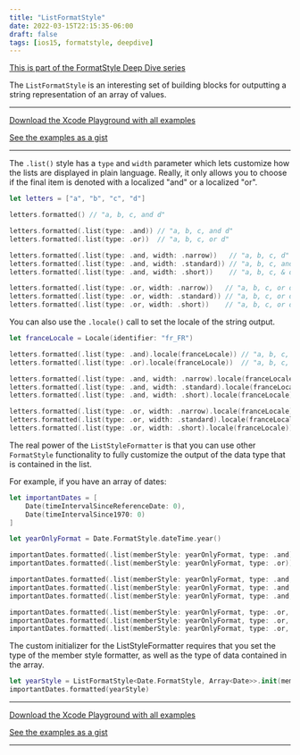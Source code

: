 ```yaml
---
title: "ListFormatStyle"
date: 2022-03-15T22:15:35-06:00
draft: false
tags: [ios15, formatstyle, deepdive]
---
```


[This is part of the FormatStyle Deep Dive series](/posts/formatstyle-deep-dive)

The `ListFormatStyle` is an interesting set of building blocks for outputting a string representation of an array of values.

<hr>

[Download the Xcode Playground with all examples](https://github.com/brettohland/FormatStylesDeepDive/)

[See the examples as a gist](https://gist.github.com/brettohland/ac2fbd1446bc7bb64da491587b010e3c)

<hr>

The `.list()` style has a `type` and `width` parameter which lets customize how the lists are displayed in plain language. Really, it only allows you to choose if the final item is denoted with a localized "and" or a localized "or".

```Swift
let letters = ["a", "b", "c", "d"]

letters.formatted() // "a, b, c, and d"

letters.formatted(.list(type: .and)) // "a, b, c, and d"
letters.formatted(.list(type: .or))  // "a, b, c, or d"

letters.formatted(.list(type: .and, width: .narrow))   // "a, b, c, d"
letters.formatted(.list(type: .and, width: .standard)) // "a, b, c, and d"
letters.formatted(.list(type: .and, width: .short))    // "a, b, c, & d"

letters.formatted(.list(type: .or, width: .narrow))   // "a, b, c, or d"
letters.formatted(.list(type: .or, width: .standard)) // "a, b, c, or d"
letters.formatted(.list(type: .or, width: .short))    // "a, b, c, or d"
```

You can also use the `.locale()` call to set the locale of the string output.

```Swift
let franceLocale = Locale(identifier: "fr_FR")

letters.formatted(.list(type: .and).locale(franceLocale)) // "a, b, c, et d"
letters.formatted(.list(type: .or).locale(franceLocale))  // "a, b, c, ou d"

letters.formatted(.list(type: .and, width: .narrow).locale(franceLocale))   // "a, b, c, d"
letters.formatted(.list(type: .and, width: .standard).locale(franceLocale)) // "a, b, c, et d"
letters.formatted(.list(type: .and, width: .short).locale(franceLocale))    // "a, b, c, et d"

letters.formatted(.list(type: .or, width: .narrow).locale(franceLocale))   // "a, b, c, ou d"
letters.formatted(.list(type: .or, width: .standard).locale(franceLocale)) // "a, b, c, ou d"
letters.formatted(.list(type: .or, width: .short).locale(franceLocale))    // "a, b, c, ou d"
```

The real power of the `ListStyleFormatter` is that you can use other `FormatStyle` functionality to fully customize the output of the data type that is contained in the list.

For example, if you have an array of dates:

```Swift
let importantDates = [
    Date(timeIntervalSinceReferenceDate: 0),
    Date(timeIntervalSince1970: 0)
]

let yearOnlyFormat = Date.FormatStyle.dateTime.year()

importantDates.formatted(.list(memberStyle: yearOnlyFormat, type: .and)) // "2000 and 1969"
importantDates.formatted(.list(memberStyle: yearOnlyFormat, type: .or))  // "2000 or 1969"

importantDates.formatted(.list(memberStyle: yearOnlyFormat, type: .and, width: .standard)) // "2000 and 1969"
importantDates.formatted(.list(memberStyle: yearOnlyFormat, type: .and, width: .narrow))   // "2000, 1969"
importantDates.formatted(.list(memberStyle: yearOnlyFormat, type: .and, width: .short))    // "2000 & 1969"

importantDates.formatted(.list(memberStyle: yearOnlyFormat, type: .or, width: .standard)) // "2000 or 1969"
importantDates.formatted(.list(memberStyle: yearOnlyFormat, type: .or, width: .narrow))   // "2000 or 1969"
importantDates.formatted(.list(memberStyle: yearOnlyFormat, type: .or, width: .short))    // "2000 or 1969"

```

The custom initializer for the ListStyleFormatter requires that you set the type of the member style formatter, as well as the type of data contained in the array.

```Swift
let yearStyle = ListFormatStyle<Date.FormatStyle, Array<Date>>.init(memberStyle: .dateTime.year())
importantDates.formatted(yearStyle)
```

<hr>

[Download the Xcode Playground with all examples](https://github.com/brettohland/FormatStylesDeepDive/)

[See the examples as a gist](https://gist.github.com/brettohland/ac2fbd1446bc7bb64da491587b010e3c)

<hr>